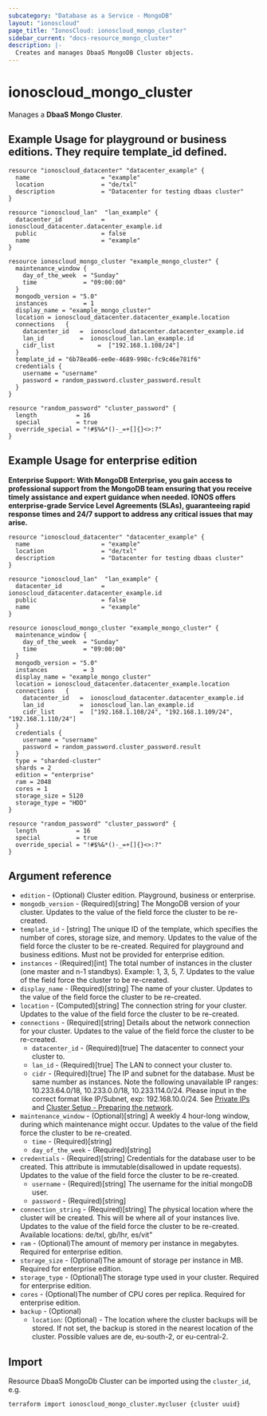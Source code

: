 ```yaml
---
subcategory: "Database as a Service - MongoDB"
layout: "ionoscloud"
page_title: "IonosCloud: ionoscloud_mongo_cluster"
sidebar_current: "docs-resource_mongo_cluster"
description: |-
  Creates and manages DbaaS MongoDB Cluster objects.
---
```


# ionoscloud\_mongo_cluster

Manages a **DbaaS Mongo Cluster**.

## Example Usage for playground or business editions. They require template_id defined.

```hcl
resource "ionoscloud_datacenter" "datacenter_example" {
  name                    = "example"
  location                = "de/txl"
  description             = "Datacenter for testing dbaas cluster"
}

resource "ionoscloud_lan"  "lan_example" {
  datacenter_id           = ionoscloud_datacenter.datacenter_example.id
  public                  = false
  name                    = "example"
}

resource ionoscloud_mongo_cluster "example_mongo_cluster" {
  maintenance_window {
    day_of_the_week  = "Sunday"
    time             = "09:00:00"
  }
  mongodb_version = "5.0"
  instances          = 1
  display_name = "example_mongo_cluster"
  location = ionoscloud_datacenter.datacenter_example.location
  connections   {
    datacenter_id   =  ionoscloud_datacenter.datacenter_example.id
    lan_id          =  ionoscloud_lan.lan_example.id
    cidr_list            =  ["192.168.1.108/24"]
  }
  template_id = "6b78ea06-ee0e-4689-998c-fc9c46e781f6"
  credentials {
    username = "username"
    password = random_password.cluster_password.result
  }
}

resource "random_password" "cluster_password" {
  length           = 16
  special          = true
  override_special = "!#$%&*()-_=+[]{}<>:?"
}
```
## Example Usage for enterprise edition

**Enterprise Support: With MongoDB Enterprise, you gain access to professional support from the MongoDB team ensuring that you receive timely assistance and expert guidance when needed. IONOS offers enterprise-grade Service Level Agreements (SLAs), guaranteeing rapid response times and 24/7 support to address any critical issues that may arise.**

```hcl
resource "ionoscloud_datacenter" "datacenter_example" {
  name                    = "example"
  location                = "de/txl"
  description             = "Datacenter for testing dbaas cluster"
}

resource "ionoscloud_lan"  "lan_example" {
  datacenter_id           = ionoscloud_datacenter.datacenter_example.id
  public                  = false
  name                    = "example"
}

resource ionoscloud_mongo_cluster "example_mongo_cluster" {
  maintenance_window {
    day_of_the_week  = "Sunday"
    time             = "09:00:00"
  }
  mongodb_version = "5.0"
  instances          = 3
  display_name = "example_mongo_cluster"
  location = ionoscloud_datacenter.datacenter_example.location
  connections   {
    datacenter_id   =  ionoscloud_datacenter.datacenter_example.id
    lan_id          =  ionoscloud_lan.lan_example.id
    cidr_list       =  ["192.168.1.108/24", "192.168.1.109/24", "192.168.1.110/24"]
  }
  credentials {
  	username = "username"
    password = random_password.cluster_password.result
  }
  type = "sharded-cluster"
  shards = 2
  edition = "enterprise"
  ram = 2048
  cores = 1
  storage_size = 5120
  storage_type = "HDD"
}

resource "random_password" "cluster_password" {
  length           = 16
  special          = true
  override_special = "!#$%&*()-_=+[]{}<>:?"
}
```

## Argument reference

* `edition` - (Optional) Cluster edition. Playground, business or enterprise.
* `mongodb_version` - (Required)[string] The MongoDB version of your cluster. Updates to the value of the field force the cluster to be re-created.
* `template_id` - [string] The unique ID of the template, which specifies the number of cores, storage size, and memory. Updates to the value of the field force the cluster to be re-created. Required for playground and business editions. Must not be provided for enterprise edition.
* `instances` - (Required)[int] The total number of instances in the cluster (one master and n-1 standbys). Example: 1, 3, 5, 7. Updates to the value of the field force the cluster to be re-created.
* `display_name` - (Required)[string] The name of your cluster. Updates to the value of the field force the cluster to be re-created.
* `location` - (Computed)[string] The connection string for your cluster. Updates to the value of the field force the cluster to be re-created.
* `connections` - (Required)[string] Details about the network connection for your cluster. Updates to the value of the field force the cluster to be re-created.
    * `datacenter_id` - (Required)[true] The datacenter to connect your cluster to.
    * `lan_id` - (Required)[true] The LAN to connect your cluster to.
    * `cidr` - (Required)[true] The IP and subnet for the database. Must be same number as instances. Note the following unavailable IP ranges: 10.233.64.0/18, 10.233.0.0/18, 10.233.114.0/24. Please input in the correct format like IP/Subnet, exp: 192.168.10.0/24. See [Private IPs](https://www.ionos.com/help/server-cloud-infrastructure/private-network/private-ip-address-ranges/) and [Cluster Setup - Preparing the network](https://docs.ionos.com/reference/product-information/api-automation-guides/database-as-a-service/create-a-database#preparing-the-network).
* `maintenance_window` - (Optional)[string] A weekly 4 hour-long window, during which maintenance might occur.  Updates to the value of the field force the cluster to be re-created.
    * `time` - (Required)[string]
    * `day_of_the_week` - (Required)[string]
* `credentials` - (Required)[string] Credentials for the database user to be created. This attribute is immutable(disallowed in update requests). Updates to the value of the field force the cluster to be re-created.
    * `username` - (Required)[string] The username for the initial mongoDB user.
    * `password` - (Required)[string] 
* `connection_string` - (Required)[string] The physical location where the cluster will be created. This will be where all of your instances live. Updates to the value of the field force the cluster to be re-created. Available locations: de/txl, gb/lhr, es/vit"
* `ram` - (Optional)The amount of memory per instance in megabytes. Required for enterprise edition.
* `storage_size` - (Optional)The amount of storage per instance in MB. Required for enterprise edition.
* `storage_type` - (Optional)The storage type used in your cluster. Required for enterprise edition.
* `cores`        - (Optional)The number of CPU cores per replica. Required for enterprise edition.
* `backup` - (Optional)
  * `location`: (Optional) - The location where the cluster backups will be stored. If not set, the backup is stored in the nearest location of the cluster. Possible values are de, eu-south-2, or eu-central-2.


## Import

Resource DbaaS MongoDb Cluster can be imported using the `cluster_id`, e.g.

```shell
terraform import ionoscloud_mongo_cluster.mycluser {cluster uuid}
```
